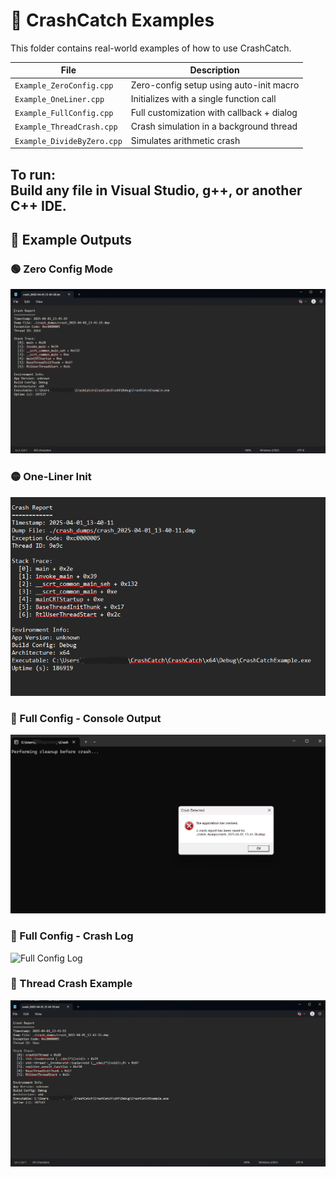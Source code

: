 # 🚀 CrashCatch Examples

This folder contains real-world examples of how to use CrashCatch.

| File                      | Description                                |
|---------------------------|--------------------------------------------|
| `Example_ZeroConfig.cpp`  | Zero-config setup using auto-init macro    |
| `Example_OneLiner.cpp`    | Initializes with a single function call    |
| `Example_FullConfig.cpp`  | Full customization with callback + dialog  |
| `Example_ThreadCrash.cpp` | Crash simulation in a background thread    |
| `Example_DivideByZero.cpp`| Simulates arithmetic crash                 |

To run:  
Build any file in Visual Studio, g++, or another C++ IDE.
---
## 📸 Example Outputs

### 🟢 Zero Config Mode
![Zero Config](screenshots/ZeroConfig.png)

### 🟡 One-Liner Init
![One Liner](screenshots/OneLiner.png)

### 🔧 Full Config - Console Output
![Full Config Console](screenshots/FullConfig1.png)

### 🔧 Full Config - Crash Log
![Full Config Log](screenshots/FullConfig.png)

### 🧵 Thread Crash Example
![Thread Crash](screenshots/Thread1.png)
